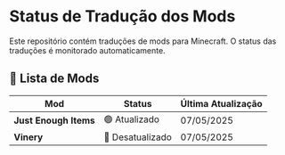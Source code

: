 # Status de Tradução dos Mods

Este repositório contém traduções de mods para Minecraft. O status das traduções é monitorado automaticamente.

## 📜 Lista de Mods

| Mod              | Status        | Última Atualização |
|------------------|---------------|--------------------|
| **Just Enough Items** | 🟢 Atualizado | 07/05/2025 |
| **Vinery** | 🔴 Desatualizado | 07/05/2025 |